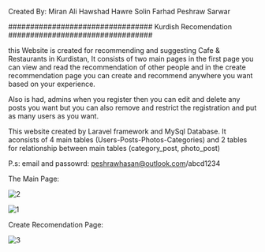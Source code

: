 Created By:
Miran Ali
Hawshad Hawre
Solin Farhad 
Peshraw Sarwar


#################################
     Kurdish Recomendation
#################################

this Website is created for recommending and suggesting Cafe & Restaurants in Kurdistan,
It consists of two main pages in the first page you can view and read the recommendation of other people and in the create recommendation page
you can create and recommend anywhere you want based on your experience.

Also is had, admins when you register then you can edit and delete any posts you want but you can also remove and restrict the registration and put as many users as you want.

This website created by Laravel framework and MySql Database.
It aconsists of 4 main tables (Users-Posts-Photos-Categories) and 2 tables for relationship between main tables (category_post, photo_post)

P.s:
email and passowrd: peshrawhasan@outlook.com/abcd1234
 
The Main Page:

![2](https://user-images.githubusercontent.com/66382977/109862754-da447400-7c71-11eb-8416-ba98433a9747.png)

![1](https://user-images.githubusercontent.com/66382977/109862609-b08b4d00-7c71-11eb-9633-7bf83df98f88.png)

Create Recomendation Page:

![3](https://user-images.githubusercontent.com/66382977/109862869-ff38e700-7c71-11eb-830f-65577cc5e546.png)

